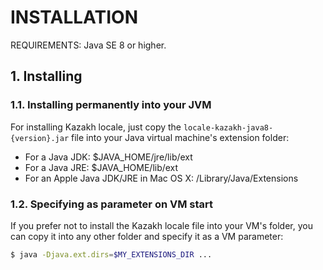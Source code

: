 # INSTALLATION

REQUIREMENTS: Java SE 8 or higher.

## 1. Installing

### 1.1. Installing permanently into your JVM

For installing Kazakh locale, just copy the `locale-kazakh-java8-{version}.jar` file into your Java virtual machine's extension folder:

* For a Java JDK: $JAVA_HOME/jre/lib/ext
* For a Java JRE: $JAVA_HOME/lib/ext
* For an Apple Java JDK/JRE in Mac OS X: /Library/Java/Extensions

### 1.2. Specifying as parameter on VM start

If you prefer not to install the Kazakh locale file into your VM's folder, you can copy it into any other folder and specify it as a VM parameter:

```bash
$ java -Djava.ext.dirs=$MY_EXTENSIONS_DIR ...
```
